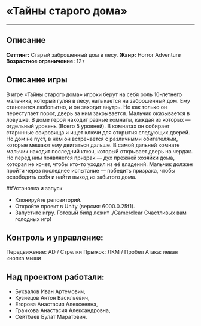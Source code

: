 # «Тайны старого дома»
---
## Описание
**Сеттинг:** Старый заброшенный дом в лесу.
**Жанр:** Horror Adventure
**Возрастное ограничение:** 12+

## Описание игры
В игре «Тайны старого дома» игроки берут на себя роль 10-летнего мальчика, который гуляя в лесу, натыкается на заброшенный дом. Ему становится любопытно, и он заходит внутрь. Но как только он 
переступает порог, дверь за ним закрывается. Мальчик оказывается в ловушке. В доме герой находит разные комнаты, каждая из которых — отдельный уровень (Всего 5 уровней). В комнатах он собирает старинные сокровища и ищет ключи
для открытия следующих дверей. Но дом не пуст, в нём он встречается с различными обитателями, которые мешают ему двигаться дальше. В самой дальней комнате мальчик находит последний ключ, который
открывает дверь на чердак. Но перед ним появляется призрак — дух прежней хозяйки дома, которая не хочет, чтобы кто-то уходил из её владений. Мальчик должен пройти через последнее испытание — победить
призрака, чтобы освободить себя и найти выход из забытого дома.

##Установка и запуск
- Клонируйте репозиторий.
- Откройте проект в Unity (версия: 6000.0.25f1).
- Запустите игру. Готовый билд лежит ./Game/clear
Счастливых вам голодных игр!

## Контроль и управление:
Передвижение: AD / Стрелки
Прыжок: ЛКМ / Пробел
Атака: левая кнопка мыши


## Над проектом работали: 
- Бухвалов Иван Артемович,
- Кузнецов Антон Васильевич,
- Егорова Анастасия Алексеевна,
- Грачкова Анастасия Александровна,
- Сейтбаев Булат Маратович.
